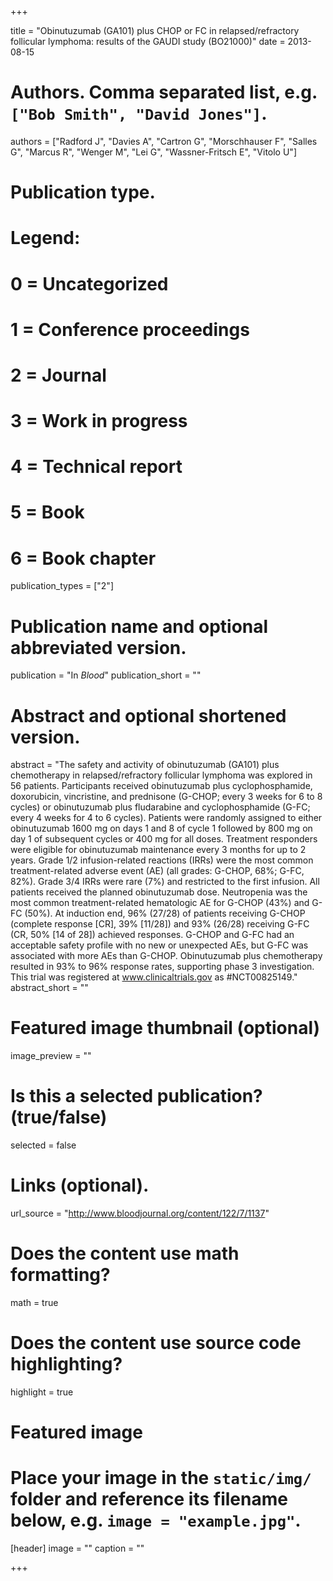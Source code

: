 +++

title = "Obinutuzumab (GA101) plus CHOP or FC in relapsed/refractory follicular lymphoma: results of the GAUDI study (BO21000)"
date = 2013-08-15

# Authors. Comma separated list, e.g. `["Bob Smith", "David Jones"]`.
authors = ["Radford J", "Davies A", "Cartron G", "Morschhauser F", "Salles G", "Marcus R", "Wenger M", "Lei G", "Wassner-Fritsch E", "Vitolo U"]

# Publication type.
# Legend:
# 0 = Uncategorized
# 1 = Conference proceedings
# 2 = Journal
# 3 = Work in progress
# 4 = Technical report
# 5 = Book
# 6 = Book chapter
publication_types = ["2"]

# Publication name and optional abbreviated version.
publication = "In *Blood*"
publication_short = ""

# Abstract and optional shortened version.
abstract = "The safety and activity of obinutuzumab (GA101) plus chemotherapy in relapsed/refractory follicular lymphoma was explored in 56 patients. Participants received obinutuzumab plus cyclophosphamide, doxorubicin, vincristine, and prednisone (G-CHOP; every 3 weeks for 6 to 8 cycles) or obinutuzumab plus fludarabine and cyclophosphamide (G-FC; every 4 weeks for 4 to 6 cycles). Patients were randomly assigned to either obinutuzumab 1600 mg on days 1 and 8 of cycle 1 followed by 800 mg on day 1 of subsequent cycles or 400 mg for all doses. Treatment responders were eligible for obinutuzumab maintenance every 3 months for up to 2 years. Grade 1/2 infusion-related reactions (IRRs) were the most common treatment-related adverse event (AE) (all grades: G-CHOP, 68%; G-FC, 82%). Grade 3/4 IRRs were rare (7%) and restricted to the first infusion. All patients received the planned obinutuzumab dose. Neutropenia was the most common treatment-related hematologic AE for G-CHOP (43%) and G-FC (50%). At induction end, 96% (27/28) of patients receiving G-CHOP (complete response [CR], 39% [11/28]) and 93% (26/28) receiving G-FC (CR, 50% [14 of 28]) achieved responses. G-CHOP and G-FC had an acceptable safety profile with no new or unexpected AEs, but G-FC was associated with more AEs than G-CHOP. Obinutuzumab plus chemotherapy resulted in 93% to 96% response rates, supporting phase 3 investigation. This trial was registered at www.clinicaltrials.gov as #NCT00825149."
abstract_short = ""

# Featured image thumbnail (optional)
image_preview = ""

# Is this a selected publication? (true/false)
selected = false

# Links (optional).
url_source = "http://www.bloodjournal.org/content/122/7/1137"

# Does the content use math formatting?
math = true

# Does the content use source code highlighting?
highlight = true

# Featured image
# Place your image in the `static/img/` folder and reference its filename below, e.g. `image = "example.jpg"`.
[header]
image = ""
caption = ""

+++